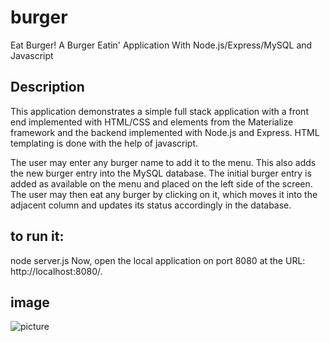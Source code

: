 # burger 
Eat Burger!
A Burger Eatin' Application With Node.js/Express/MySQL and Javascript

## Description
This application demonstrates a simple full stack application with a front end implemented with HTML/CSS and elements from the Materialize framework and the backend implemented with Node.js and Express. HTML templating is done with the help of javascript.

The user may enter any burger name to add it to the menu. This also adds the new burger entry into the MySQL database. The initial burger entry is added as available on the menu and placed on the left side of the screen. The user may then eat any burger by clicking on it, which moves it into the adjacent column and updates its status accordingly in the database.

## to run it:
node server.js
Now, open the local application on port 8080 at the URL: http://localhost:8080/.

## image 

![picture](https://github.com/israel81boot/burger/tree/master/public/assets/img)
